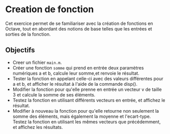 # Creation de fonction

Cet exercice permet de se familiariser avec la création de fonctions en Octave, tout en abordant des notions de base telles que les entrées et sorties de la fonction.

## Objectifs

- Creer un fichier `main.m`.
- Créer une fonction `somme` qui prend en entrée deux paramètres numériques a et b, calcule leur somme,et renvoie le résultat.
- Tester la fonction en appelant celle-ci avec des valeurs différentes pour a et b, et afficher le résultat à l'aide de la commande disp().
- Modifier la fonction pour qu'elle prenne en entrée un vecteur v de taille 3 et calcule la somme de ses éléments.
- Testez la fonction en utilisant différents vecteurs en entrée, et affichez le résultat.
- Modifier à nouveau la fonction pour qu'elle retourne non seulement la somme des éléments, mais également la moyenne et l'ecart-type. Testez la fonction en utilisant les mêmes vecteurs que précédemment, et affichez les résultats.
